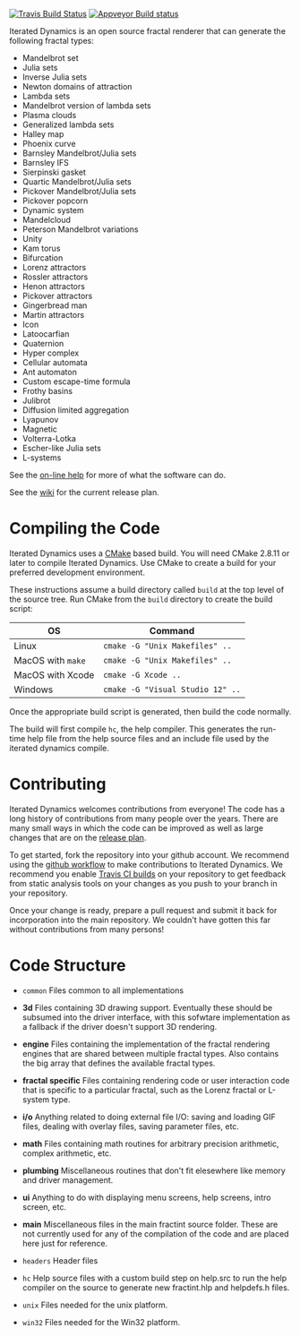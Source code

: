 [![Travis Build Status](https://api.travis-ci.org/LegalizeAdulthood/iterated-dynamics.png?branch=master)](https://travis-ci.org/LegalizeAdulthood/iterated-dynamics)
[![Appveyor Build status](https://ci.appveyor.com/api/projects/status/0k69hj9n28u0c3rj?svg=true)](https://ci.appveyor.com/project/LegalizeAdulthood/iterated-dynamics)

Iterated Dynamics is an open source fractal renderer that can generate
the following fractal types:

- Mandelbrot set
- Julia sets
- Inverse Julia sets
- Newton domains of attraction
- Lambda sets
- Mandelbrot version of lambda sets
- Plasma clouds
- Generalized lambda sets
- Halley map
- Phoenix curve
- Barnsley Mandelbrot/Julia sets
- Barnsley IFS
- Sierpinski gasket
- Quartic Mandelbrot/Julia sets
- Pickover Mandelbrot/Julia sets
- Pickover popcorn
- Dynamic system
- Mandelcloud
- Peterson Mandelbrot variations
- Unity
- Kam torus
- Bifurcation
- Lorenz attractors
- Rossler attractors
- Henon attractors
- Pickover attractors
- Gingerbread man
- Martin attractors
- Icon
- Latoocarfian
- Quaternion
- Hyper complex
- Cellular automata
- Ant automaton
- Custom escape-time formula
- Frothy basins
- Julibrot
- Diffusion limited aggregation
- Lyapunov
- Magnetic
- Volterra-Lotka
- Escher-like Julia sets
- L-systems

See the [on-line help](http://legalizeadulthood.github.io/iterated-dynamics/)
for more of what the software can do.

See the [wiki](https://github.com/LegalizeAdulthood/iterated-dynamics/wiki)
for the current release plan.

Compiling the Code
==================

Iterated Dynamics uses a [CMake](http://www.cmake.org) based build.  You
will need CMake 2.8.11 or later to compile Iterated Dynamics.  Use CMake
to create a build for your preferred development environment.

These instructions assume a build directory called `build` at the top
level of the source tree.  Run CMake from the `build` directory to create
the build script:

| OS | Command |
| ---- | ------- |
| Linux | `cmake -G "Unix Makefiles" ..` |
| MacOS with `make` | `cmake -G "Unix Makefiles" ..` |
| MacOS with Xcode | `cmake -G Xcode ..` |
| Windows | `cmake -G "Visual Studio 12" ..` |

Once the appropriate build script is generated, then build the code
normally.

The build will first compile `hc`, the help compiler.  This generates
the run-time help file from the help source files and an include file
used by the iterated dynamics compile.

Contributing
============
Iterated Dynamics welcomes contributions from everyone!  The code has a
long history of contributions from many people over the years.  There are
many small ways in which the code can be improved as well as large changes
that are on the [release plan](https://github.com/LegalizeAdulthood/iterated-dynamics/wiki).

To get started, fork the repository into your github account.  We recommend
using the [github workflow](https://guides.github.com/introduction/flow/index.html)
to make contributions to Iterated Dynamics.  We recommend you enable
[Travis CI builds](https://travis-ci.org) on your repository to get feedback
from static analysis tools on your changes as you push to your branch in
your repository.

Once your change is ready, prepare a pull request and submit it back for
incorporation into the main repository.  We couldn't have gotten this far
without contributions from many persons!

Code Structure
==============
- `common`
    Files common to all implementations
 - **3d**
        Files containing 3D drawing support.  Eventually these should be
        subsumed into the driver interface, with this sofwtare implementation
        as a fallback if the driver doesn't support 3D rendering.

 - **engine**
        Files containing the implementation of the fractal rendering engines
        that are shared between multiple fractal types.  Also contains the
        big array that defines the available fractal types.

 - **fractal specific**
        Files containing rendering code or user interaction code that is
        specific to a particular fractal, such as the Lorenz fractal or
        L-system type.

 - **i/o**
        Anything related to doing external file I/O: saving and loading GIF
        files, dealing with overlay files, saving parameter files, etc.

 - **math**
        Files containing math routines for arbitrary precision arithmetic,
        complex arithmetic, etc.

 - **plumbing**
        Miscellaneous routines that don't fit elesewhere like memory and
        driver management.

 - **ui**
        Anything to do with displaying menu screens, help screens, intro
        screen, etc.

 - **main**
    Miscellaneous files in the main fractint source folder.  These are not
    currently used for any of the compilation of the code and are placed
    here just for reference.

- `headers`
    Header files

- `hc`
    Help source files with a custom build step on help.src to run the help
    compiler on the source to generate new fractint.hlp and helpdefs.h
    files.

- `unix`
    Files needed for the unix platform.

- `win32`
    Files needed for the Win32 platform.
